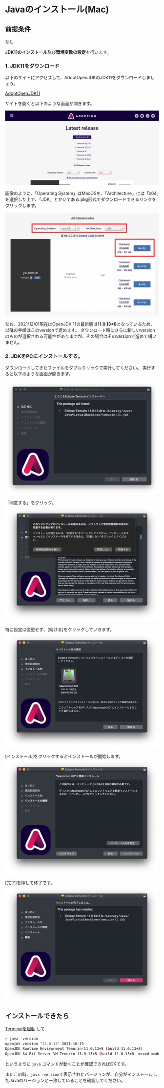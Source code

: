 # Javaのインストール(Mac)

## 前提条件

なし


**JDK11のインストール**及び**環境変数の設定**を行います。

### 1. JDK11をダウンロード

以下のサイトにアクセスして、AdoptOpenJDKのJDK11をダウンロードしましょう。

[AdoptOpenJDK11](https://adoptium.net/releases.html?variant=openjdk11)

サイトを開くと以下のような画面が開きます。

![JDK11をダウンロード_OS選択_Mac](../image/jdk_download1_mac.png)


画像のように、「Operating System」はMacOSを、「Architecture」には「x64」を選択した上で、「JDK」とかいてある.pkg形式でダウンロードできるリンクをクリックします。

![JDK11をダウンロード_Mac](../image/jdk_download2_mac.png)

なお、2021/12/01現在はOpenJDK 11の最新版は**11.0.13+8**となっているため、以降の手順はこのversionで進めます。
ダウンロード時にさらに新しいversionのものが選択される可能性がありますが、その場合はそのversionで進めて構いません。

### 2. JDKをPCにインストールする。
ダウンロードしてきたファイルをダブルクリックで実行してください。
実行すると以下のような画面が開きます。

![インストール①](../image/jdk_install1_mac.png)

「同意する」をクリック。  
![インストール②](../image/jdk_install2_mac.png)

特に設定は変更せず、[続ける]をクリックしていきます。  
![インストール③](../image/jdk_install3_mac.png)

[インストール]をクリックするとインストールが開始します。  
![インストール④](../image/jdk_install4_mac.png)

[完了]を押して終了です。  
![インストール完了](../image/jdk_installed_mac.png)


## インストールできたら

[Terminalを起動](tipsForMac.md#terminalの起動方法) して
```sh
> java -version
openjdk version "11.0.13" 2021-10-19
OpenJDK Runtime Environment Temurin-11.0.13+8 (build 11.0.13+8)
OpenJDK 64-Bit Server VM Temurin-11.0.13+8 (build 11.0.13+8, mixed mode)
```
というように `java` コマンドが動くことが確認できればOKです。

またこの時、`java -version`で表示されたバージョンが、自分がインストールしたJavaのバージョンと一致していることを確認してください。
